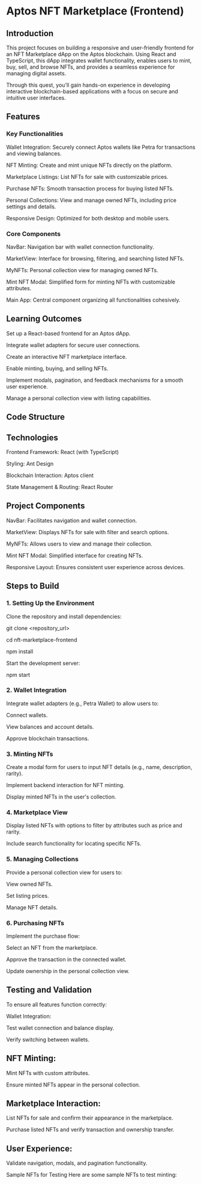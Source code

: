 #  Aptos NFT Marketplace (Frontend)


## Introduction

This project focuses on building a responsive and user-friendly frontend for an NFT Marketplace dApp on the Aptos blockchain. Using React and TypeScript, this dApp integrates wallet functionality, enables users to mint, buy, sell, and browse NFTs, and provides a seamless experience for managing digital assets.

Through this quest, you'll gain hands-on experience in developing interactive blockchain-based applications with a focus on secure and intuitive user interfaces.

## Features

### Key Functionalities

Wallet Integration: Securely connect Aptos wallets like Petra for transactions and viewing balances.

NFT Minting: Create and mint unique NFTs directly on the platform.

Marketplace Listings: List NFTs for sale with customizable prices.

Purchase NFTs: Smooth transaction process for buying listed NFTs.

Personal Collections: View and manage owned NFTs, including price settings and details.

Responsive Design: Optimized for both desktop and mobile users.


### Core Components

NavBar: Navigation bar with wallet connection functionality.

MarketView: Interface for browsing, filtering, and searching listed NFTs.

MyNFTs: Personal collection view for managing owned NFTs.

Mint NFT Modal: Simplified form for minting NFTs with customizable attributes.

Main App: Central component organizing all functionalities cohesively.


## Learning Outcomes

Set up a React-based frontend for an Aptos dApp.

Integrate wallet adapters for secure user connections.

Create an interactive NFT marketplace interface.

Enable minting, buying, and selling NFTs.

Implement modals, pagination, and feedback mechanisms for a smooth user experience.

Manage a personal collection view with listing capabilities.


## Code Structure

## Technologies

Frontend Framework: React (with TypeScript)

Styling: Ant Design

Blockchain Interaction: Aptos client

State Management & Routing: React Router

## Project Components

NavBar: Facilitates navigation and wallet connection.

MarketView: Displays NFTs for sale with filter and search options.

MyNFTs: Allows users to view and manage their collection.

Mint NFT Modal: Simplified interface for creating NFTs.

Responsive Layout: Ensures consistent user experience across devices.


## Steps to Build

### 1. Setting Up the Environment

Clone the repository and install dependencies:

git clone <repository_url>

cd nft-marketplace-frontend

npm install

Start the development server:

npm start


### 2. Wallet Integration

Integrate wallet adapters (e.g., Petra Wallet) to allow users to:

Connect wallets.

View balances and account details.

Approve blockchain transactions.


### 3. Minting NFTs

Create a modal form for users to input NFT details (e.g., name, description, rarity).

Implement backend interaction for NFT minting.

Display minted NFTs in the user's collection.


### 4. Marketplace View

Display listed NFTs with options to filter by attributes such as price and rarity.

Include search functionality for locating specific NFTs.

### 5. Managing Collections

Provide a personal collection view for users to:

View owned NFTs.

Set listing prices.

Manage NFT details.

### 6. Purchasing NFTs

Implement the purchase flow:

Select an NFT from the marketplace.

Approve the transaction in the connected wallet.

Update ownership in the personal collection view.

## Testing and Validation

To ensure all features function correctly:

Wallet Integration:

Test wallet connection and balance display.

Verify switching between wallets.


## NFT Minting:

Mint NFTs with custom attributes.

Ensure minted NFTs appear in the personal collection.


## Marketplace Interaction:

List NFTs for sale and confirm their appearance in the marketplace.

Purchase listed NFTs and verify transaction and ownership transfer.


## User Experience:

Validate navigation, modals, and pagination functionality.


Sample NFTs for Testing
Here are some sample NFTs to test minting:


